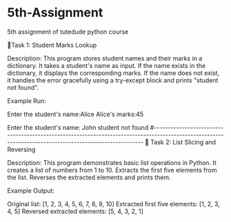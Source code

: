 # 5th-Assignment
5th assignment of tutedude python course

📌Task 1: Student Marks Lookup

Description:
This program stores student names and their marks in a dictionary.
It takes a student's name as input.
If the name exists in the dictionary, it displays the corresponding marks.
If the name does not exist, it handles the error gracefully using a try-except block and prints "student not found".

Example Run:

Enter the student's name:Alice
Alice's marks:45

Enter the student's name: John
student not found
#--------------------------------------------------------------------------------------------------------------------------------------------------------
📌 Task 2: List Slicing and Reversing

Description:
This program demonstrates basic list operations in Python.
It creates a list of numbers from 1 to 10.
Extracts the first five elements from the list.
Reverses the extracted elements and prints them.

Example Output:

Original list: [1, 2, 3, 4, 5, 6, 7, 8, 9, 10]
Extracted first five elements: [1, 2, 3, 4, 5]
Reversed extracted elements: [5, 4, 3, 2, 1]
